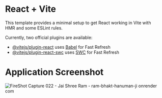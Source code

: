 # React + Vite

This template provides a minimal setup to get React working in Vite with HMR and some ESLint rules.

Currently, two official plugins are available:

- [@vitejs/plugin-react](https://github.com/vitejs/vite-plugin-react/blob/main/packages/plugin-react/README.md) uses [Babel](https://babeljs.io/) for Fast Refresh
- [@vitejs/plugin-react-swc](https://github.com/vitejs/vite-plugin-react-swc) uses [SWC](https://swc.rs/) for Fast Refresh

# Application Screenshot
![FireShot Capture 022 - Jai Shree Ram - ram-bhakt-hanuman-ji onrender com](https://github.com/arpitgoswami/Hanuman-Ji/assets/71710858/4e0bd7c1-a1b9-4500-8940-85e7707bfae0)
